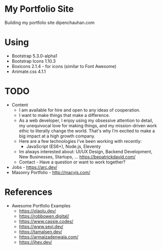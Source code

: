 # My Portfolio Site

Building my portfolio site dipenchauhan.com

# Using

- Bootstrap 5.3.0-alpha1
- Bootstrap Icons 1.10.3
- Boxicons 2.1.4 - for icons (similar to Font Awesome)
- Animate.css 4.1.1

# TODO

- Content
  - I am available for hire and open to any ideas of cooperation.
  - I want to make things that make a difference.
  - As a web developer, I enjoy using my obsessive attention to detail, my unequivocal love for making things, and my mission-driven work ethic to literally change the world. That's why I’m excited to make a big impact at a high growth company.
  - Here are a few technologies I’ve been working with recently:
    - JavaScript (ES6+), Node.js, Eleventy
  - Im always interested about:
    UI/UX Design, Backend Development, New Businesses, Startups, ... https://bepatrickdavid.com/
  - Contact - Have a question or want to work together?
- Jobs - https://arc.dev/
- Masonry Portfolio - http://macyjs.com/

# References

- Awesome Portfolio Examples
  - https://olaolu.dev/
  - https://robbowen.digital/
  - https://www.cassie.codes/
  - https://www.seyi.dev/
  - https://tamalsen.dev/
  - https://armaizadenwala.com/
  - https://jhey.dev/
